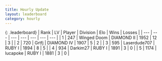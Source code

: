 ```yaml
---
title: Hourly Update
layout: leaderboard
category: hourly
---
```


{: .leaderboard}
| Rank | LV | Player | Division | Elo | Wins | Losses |
| --- | --- | --- | --- | --- | --- | --- |
| <span data-change="0">1</span> | 247 | <span title="ID: 744396">Winged Doom</span> | DIAMOND II | <span data-change="0">1952</span> | <span data-change="0">12</span> | <span data-change="0">3</span> |
| <span data-change="0">2</span> | 720 | <span title="ID: 742306">Grtfj</span> | DIAMOND IV | <span data-change="0">1907</span> | <span data-change="0">5</span> | <span data-change="0">2</span> |
| <span data-change="0">3</span> | 595 | <span title="ID: 372321">Laserdude707</span> | RUBY I | <span data-change="0">1894</span> | <span data-change="0">8</span> | <span data-change="0">5</span> |
| <span data-change="0">4</span> | 934 | <span title="ID: 694036">Darkim27</span> | RUBY I | <span data-change="0">1891</span> | <span data-change="0">3</span> | <span data-change="0">0</span> |
| <span data-change="0">5</span> | 1174 | <span title="ID: 41925">lucapoke</span> | RUBY I | <span data-change="0">1881</span> | <span data-change="0">3</span> | <span data-change="0">0</span> |